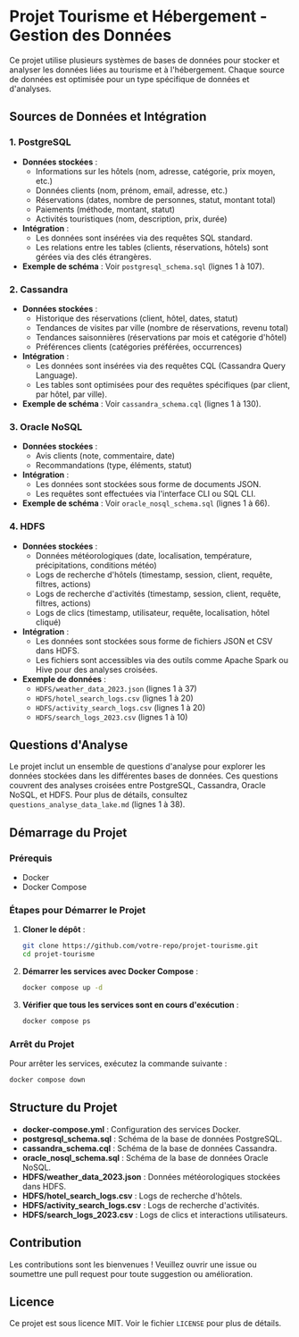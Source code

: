 # Projet Tourisme et Hébergement - Gestion des Données

Ce projet utilise plusieurs systèmes de bases de données pour stocker et analyser les données liées au tourisme et à l'hébergement. Chaque source de données est optimisée pour un type spécifique de données et d'analyses.

## Sources de Données et Intégration

### 1. **PostgreSQL**
   - **Données stockées** :
     - Informations sur les hôtels (nom, adresse, catégorie, prix moyen, etc.)
     - Données clients (nom, prénom, email, adresse, etc.)
     - Réservations (dates, nombre de personnes, statut, montant total)
     - Paiements (méthode, montant, statut)
     - Activités touristiques (nom, description, prix, durée)
   - **Intégration** :
     - Les données sont insérées via des requêtes SQL standard.
     - Les relations entre les tables (clients, réservations, hôtels) sont gérées via des clés étrangères.
   - **Exemple de schéma** : Voir `postgresql_schema.sql` (lignes 1 à 107).

### 2. **Cassandra**
   - **Données stockées** :
     - Historique des réservations (client, hôtel, dates, statut)
     - Tendances de visites par ville (nombre de réservations, revenu total)
     - Tendances saisonnières (réservations par mois et catégorie d'hôtel)
     - Préférences clients (catégories préférées, occurrences)
   - **Intégration** :
     - Les données sont insérées via des requêtes CQL (Cassandra Query Language).
     - Les tables sont optimisées pour des requêtes spécifiques (par client, par hôtel, par ville).
   - **Exemple de schéma** : Voir `cassandra_schema.cql` (lignes 1 à 130).

### 3. **Oracle NoSQL**
   - **Données stockées** :
     - Avis clients (note, commentaire, date)
     - Recommandations (type, éléments, statut)
   - **Intégration** :
     - Les données sont stockées sous forme de documents JSON.
     - Les requêtes sont effectuées via l'interface CLI ou SQL CLI.
   - **Exemple de schéma** : Voir `oracle_nosql_schema.sql` (lignes 1 à 66).

### 4. **HDFS**
   - **Données stockées** :
     - Données météorologiques (date, localisation, température, précipitations, conditions météo)
     - Logs de recherche d'hôtels (timestamp, session, client, requête, filtres, actions)
     - Logs de recherche d'activités (timestamp, session, client, requête, filtres, actions)
     - Logs de clics (timestamp, utilisateur, requête, localisation, hôtel cliqué)
   - **Intégration** :
     - Les données sont stockées sous forme de fichiers JSON et CSV dans HDFS.
     - Les fichiers sont accessibles via des outils comme Apache Spark ou Hive pour des analyses croisées.
   - **Exemple de données** : 
     - `HDFS/weather_data_2023.json` (lignes 1 à 37)
     - `HDFS/hotel_search_logs.csv` (lignes 1 à 20)
     - `HDFS/activity_search_logs.csv` (lignes 1 à 20)
     - `HDFS/search_logs_2023.csv` (lignes 1 à 10)

## Questions d'Analyse

Le projet inclut un ensemble de questions d'analyse pour explorer les données stockées dans les différentes bases de données. Ces questions couvrent des analyses croisées entre PostgreSQL, Cassandra, Oracle NoSQL, et HDFS. Pour plus de détails, consultez `questions_analyse_data_lake.md` (lignes 1 à 38).

## Démarrage du Projet

### Prérequis
- Docker
- Docker Compose

### Étapes pour Démarrer le Projet
1. **Cloner le dépôt** :
   ```bash
   git clone https://github.com/votre-repo/projet-tourisme.git
   cd projet-tourisme
   ```

2. **Démarrer les services avec Docker Compose** :
   ```bash
   docker compose up -d
   ```

3. **Vérifier que tous les services sont en cours d'exécution** :
   ```bash
   docker compose ps
   ```

### Arrêt du Projet
Pour arrêter les services, exécutez la commande suivante :
   ```bash
   docker compose down
   ```

## Structure du Projet
- **docker-compose.yml** : Configuration des services Docker.
- **postgresql_schema.sql** : Schéma de la base de données PostgreSQL.
- **cassandra_schema.cql** : Schéma de la base de données Cassandra.
- **oracle_nosql_schema.sql** : Schéma de la base de données Oracle NoSQL.
- **HDFS/weather_data_2023.json** : Données météorologiques stockées dans HDFS.
- **HDFS/hotel_search_logs.csv** : Logs de recherche d'hôtels.
- **HDFS/activity_search_logs.csv** : Logs de recherche d'activités.
- **HDFS/search_logs_2023.csv** : Logs de clics et interactions utilisateurs.

## Contribution
Les contributions sont les bienvenues ! Veuillez ouvrir une issue ou soumettre une pull request pour toute suggestion ou amélioration.

## Licence
Ce projet est sous licence MIT. Voir le fichier `LICENSE` pour plus de détails.